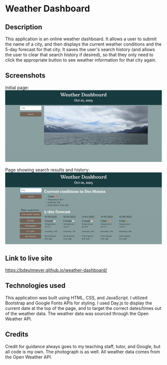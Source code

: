 # Weather Dashboard

## Description
This application is an online weather dashboard. It allows a user to submit the name of a city, and then displays the current weather conditions and the 5-day forecast for that city. It saves the user's search history (and allows the user to clear that search history if desired), so that they only need to click the appropriate button to see weather information for that city again.

## Screenshots

Initial page:
![Screenshot of page upon initial load](./assets/images/initial-page.png)

Page showing search results and history:
![Screenshot of results page](./assets/images/results-page.png)

## Link to live site

https://bdeutmeyer.github.io/weather-dashboard/

## Technologies used

This application was built using HTML, CSS, and JavaScript. I utilized Bootstrap and Google Fonts APIs for styling. I used Day.js to display the current date at the top of the page, and to target the correct dates/times out of the weather data. The weather data was sourced through the Open Weather API.

## Credits

Credit for guidance always goes to my teaching staff, tutor, and Google, but all code is my own. The photograph is as well. All weather data comes from the Open Weather API.